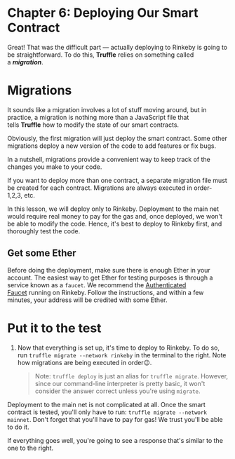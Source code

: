 # Chapter 6: Deploying Our Smart Contract

Great! That was the difficult part — actually deploying to Rinkeby is going to be straightforward. To do this, **Truffle** relies on something called a **_migration_**.

# Migrations

It sounds like a migration involves a lot of stuff moving around, but in practice, a migration is nothing more than a JavaScript file that tells **Truffle** how to modify the state of our smart contracts.

Obviously, the first migration will just deploy the smart contract. Some other migrations deploy a new version of the code to add features or fix bugs.

In a nutshell, migrations provide a convenient way to keep track of the changes you make to your code.

If you want to deploy more than one contract, a separate migration file must be created for each contract. Migrations are always executed in order- 1,2,3, etc.

In this lesson, we will deploy only to Rinkeby. Deployment to the main net would require real money to pay for the gas and, once deployed, we won't be able to modify the code. Hence, it's best to deploy to Rinkeby first, and thoroughly test the code.

## Get some Ether

Before doing the deployment, make sure there is enough Ether in your account. The easiest way to get Ether for testing purposes is through a service known as a `faucet`. We recommend the [Authenticated Faucet](https://faucet.rinkeby.io/) running on Rinkeby. Follow the instructions, and within a few minutes, your address will be credited with some Ether.

# Put it to the test

1. Now that everything is set up, it's time to deploy to Rinkeby. To do so, run `truffle migrate --network rinkeby` in the terminal to the right. Note how migrations are being executed in order😉.
    
    > Note: `truffle deploy` is just an alias for `truffle migrate`. However, since our command-line interpreter is pretty basic, it won't consider the answer correct unless you're using `migrate`.
    

Deployment to the main net is not complicated at all. Once the smart contract is tested, you'll only have to run: `truffle migrate --network mainnet`. Don't forget that you'll have to pay for gas! We trust you'll be able to do it.

If everything goes well, you're going to see a response that's similar to the one to the right.
